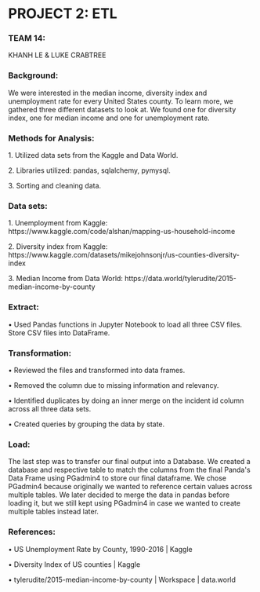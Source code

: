 <h1>PROJECT 2: ETL</h1>

<h3>TEAM 14: </h3>
KHANH LE & LUKE CRABTREE

<h3>Background:</h3>
We were interested in the median income, diversity index and unemployment rate for every United States county. To learn more, we gathered three different datasets to look at. We found one for diversity index, one for median income and one for unemployment rate.

<h3>Methods for Analysis:</h3>

<p>1.	Utilized data sets from the Kaggle and Data World. </p>
<p>2.	Libraries utilized: pandas, sqlalchemy, pymysql.</p>
<p>3.	Sorting and cleaning data. </p>

<h3>Data sets:</h3>
<p>1.	Unemployment from Kaggle: https://www.kaggle.com/code/alshan/mapping-us-household-income </p>
<p>2.	Diversity  index from Kaggle: https://www.kaggle.com/datasets/mikejohnsonjr/us-counties-diversity-index </p>
<p>3.	Median Income from Data World: https://data.world/tylerudite/2015-median-income-by-county </p>

<h3>Extract: </h3>

•	Used Pandas functions in Jupyter Notebook to load all three CSV files. Store CSV files into DataFrame.

<h3>Transformation:</h3>

<p>•	Reviewed the files and transformed into data frames.</p>
<p>•	Removed the column due to missing information and relevancy.</p>
<p>•	Identified duplicates by doing an inner merge on the incident id column across all three data sets.</p>
<p>•	Created queries by grouping the data by state.</p>

<h3>Load:</h3>

The last step was to transfer our final output into a Database. We created a database and respective table to match the columns from the final Panda's Data Frame using PGadmin4 to store our final dataframe. We chose PGadmin4 because originally we wanted to reference certain values across multiple tables. We later decided to merge the data in pandas before loading it, but we still kept using PGadmin4 in case we wanted to create multiple tables instead later.

<h3>References:</h3>

<p>•	US Unemployment Rate by County, 1990-2016 | Kaggle </p>
<p>•	Diversity Index of US counties | Kaggle </p>
<p>•	tylerudite/2015-median-income-by-county | Workspace | data.world </p>





	
